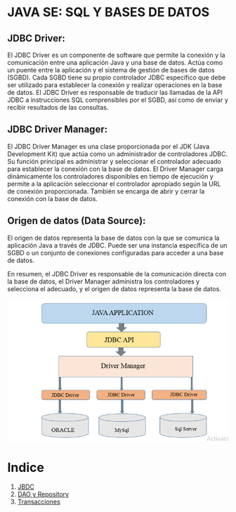 # JAVA SE: SQL Y BASES DE DATOS

## JDBC Driver: 

El JDBC Driver es un componente de software que permite la conexión y la comunicación entre una aplicación Java y una base de datos. Actúa como un puente entre la aplicación y el sistema de gestión de bases de datos (SGBD). Cada SGBD tiene su propio controlador JDBC específico que debe ser utilizado para establecer la conexión y realizar operaciones en la base de datos. El JDBC Driver es responsable de traducir las llamadas de la API JDBC a instrucciones SQL comprensibles por el SGBD, así como de enviar y recibir resultados de las consultas.

## JDBC Driver Manager:

 El JDBC Driver Manager es una clase proporcionada por el JDK (Java Development Kit) que actúa como un administrador de controladores JDBC. Su función principal es administrar y seleccionar el controlador adecuado para establecer la conexión con la base de datos. El Driver Manager carga dinámicamente los controladores disponibles en tiempo de ejecución y permite a la aplicación seleccionar el controlador apropiado según la URL de conexión proporcionada. También se encarga de abrir y cerrar la conexión con la base de datos.

## Origen de datos (Data Source): 

El origen de datos representa la base de datos con la que se comunica la aplicación Java a través de JDBC. Puede ser una instancia específica de un SGBD o un conjunto de conexiones configuradas para acceder a una base de datos.

En resumen, el JDBC Driver es responsable de la comunicación directa con la base de datos, el Driver Manager administra los controladores y selecciona el adecuado, y el origen de datos representa la base de datos.


![ARQUITECTURA_JDBC](../assets/img/jdbc.png)

# Indice
1. [JBDC](./1.%20JDBC.md)
2. [DAO y Repository](./2.%20Patron%20DAO%20y%20Repository.md)
3. [Transacciones]()